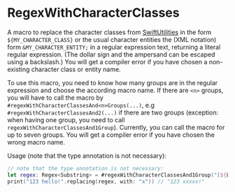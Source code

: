 # RegexWithCharacterClasses

A macro to replace the character classes from [SwiftUtilities](https://github.com/stefanspringer1/SwiftUtilities) in the form `${MY_CHARACTER_CLASS}` or the usual character entities the (XML notation) form `&MY_CHARACTER_ENTITY;` in a regular expression text, returning a literal regular expression. (The dollar sign and the ampersand can be escaped using a backslash.) You will get a compiler error if you have chosen a non-existing character class or entity name.

To use this macro, you need to know how many groups are in the regular expression and choose the according macro name. If there are `<n>` groups, you will have to call the macro by `#regexWithCharacterClassesAnd<n>Groups(...)`, e.g `#regexWithCharacterClassesAnd2(...)` if there are two groups (exception: when having one group, you need to call `regexWithCharacterClassesAnd1Group`). Currently, you can call the macro for up to seven groups. You will get a compiler error if you have chosen the wrong macro name.

Usage (note that the type annotation is not necessary):

```swift
// note that the type annotation is not necessary:
let regex: Regex<Substring> = #regexWithCharacterClassesAnd1Group("[${LATIN_LETTERS}]")
print("123 hello!".replacing(regex, with: "x")) // "123 xxxxx!"
```
